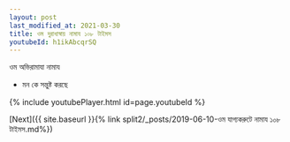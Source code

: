 ```yaml
---
layout: post
last_modified_at: 2021-03-30
title: ওম দুরাধাস্বায় নামায ১০৮ টাইমস
youtubeId: h1ikAbcqrSQ
---
```

 
 
 ওম অভিরামাযা নামায  
 
 -  মন কে সন্তুষ্ট করছে 
 
  
 
  
 
 
 
 
 
 


{% include youtubePlayer.html id=page.youtubeId %}
 
[Next]({{ site.baseurl }}{% link  split2/_posts/2019-06-10-ওম যাগ্যকরুটে নামায ১০৮ টাইমস.md%})
 
